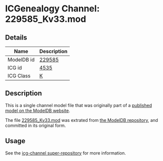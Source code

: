 # ICGenealogy Channel: 229585\_Kv33.mod

## Details

Name | Description
---- | -----------
ModelDB id | [229585](http://senselab.med.yale.edu/ModelDB/ShowModel.cshtml?model=229585)
ICG id | [4535](http://icg.neurotheory.ox.ac.uk/channels/1/4535)
ICG Class | [K](http://icg.neurotheory.ox.ac.uk/channels/1)

## Description

This is a single channel model file that was originally part of a [published model on the ModelDB website](http://senselab.med.yale.edu/mModelDB/ShowModel.cshtml?model=229585).

The file [229585\_Kv33.mod](229585_Kv33.mod) was extrated from [the ModelDB repository](http://senselab.med.yale.edu/ModelDB/ShowModel.cshtml?model=229585), and committed in its original form.

## Usage

See the [icg-channel super-repository](https://github.com/icgenealogy/icg-channels) for more information.